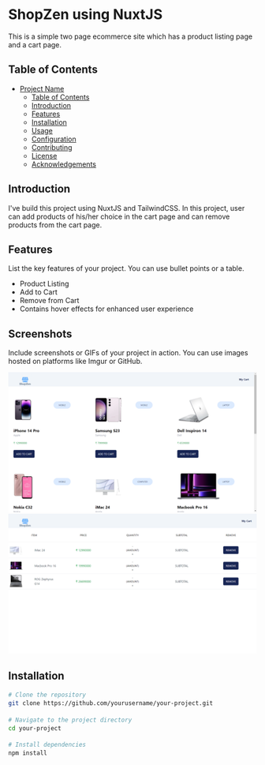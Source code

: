 # ShopZen using NuxtJS

This is a simple two page ecommerce site which has a product listing page and a cart page.

## Table of Contents

- [Project Name](#ShopZen-using-NuxtJS)
  - [Table of Contents](#table-of-contents)
  - [Introduction](#introduction)
  - [Features](#features)
  - [Installation](#installation)
  - [Usage](#usage)
  - [Configuration](#configuration)
  - [Contributing](#contributing)
  - [License](#license)
  - [Acknowledgements](#acknowledgements)

## Introduction

I've build this project using NuxtJS and TailwindCSS. In this project, user can add products of his/her choice in the cart page and can remove products from the cart page.

## Features

List the key features of your project. You can use bullet points or a table.

- Product Listing
- Add to Cart
- Remove from Cart
- Contains hover effects for enhanced user experience

## Screenshots

Include screenshots or GIFs of your project in action. You can use images hosted on platforms like Imgur or GitHub.

![Screenshot 1](screenshots/screenshot1.png)
![Screenshot 2](screenshots/screenshot2.png)

## Installation

```bash
# Clone the repository
git clone https://github.com/yourusername/your-project.git

# Navigate to the project directory
cd your-project

# Install dependencies
npm install
```
